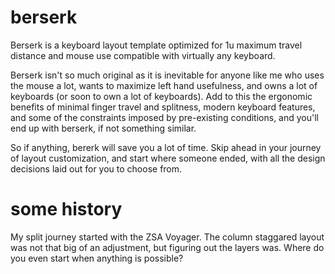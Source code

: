 # berserk
Berserk is a keyboard layout template optimized for 1u maximum travel distance and mouse use compatible with virtually any keyboard.

Berserk isn't so much original as it is inevitable for anyone like me who uses the mouse a lot, wants to maximize left hand usefulness, and owns a lot of keyboards (or soon to own a lot of keyboards). Add to this the ergonomic benefits of minimal finger travel and splitness, modern keyboard features, and some of the constraints imposed by pre-existing conditions, and you'll end up with berserk, if not something similar.

So if anything, bererk will save you a lot of time. Skip ahead in your journey of layout customization, and start where someone ended, with all the design decisions laid out for you to choose from.


# some history

My split journey started with the ZSA Voyager. The column staggared layout was not that big of an adjustment, but figuring out the layers was. Where do you even start when anything is possible?



